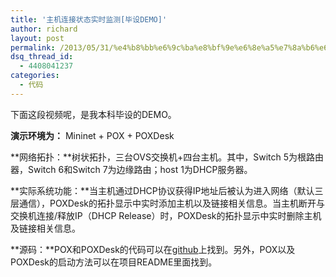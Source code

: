```yaml
---
title: '主机连接状态实时监测[毕设DEMO]'
author: richard
layout: post
permalink: /2013/05/31/%e4%b8%bb%e6%9c%ba%e8%bf%9e%e6%8e%a5%e7%8a%b6%e6%80%81%e5%ae%9e%e6%97%b6%e7%9b%91%e6%b5%8b%e6%af%95%e8%ae%bedemo/
dsq_thread_id:
  - 4408041237
categories:
  - 代码
---
```

下面这段视频呢，是我本科毕设的DEMO。  
  
**演示环境为：** Mininet + POX + POXDesk

**网络拓扑：**树状拓扑，三台OVS交换机+四台主机。其中，Switch 5为根路由器，Switch 6和Switch 7为边缘路由；host 1为DHCP服务器。

**实际系统功能：**当主机通过DHCP协议获得IP地址后被认为进入网络（默认三层通信），POXDesk的拓扑显示中实时添加主机以及链接相关信息。当主机断开与交换机连接/释放IP（DHCP Release）时，POXDesk的拓扑显示中实时删除主机及链接相关信息。

**源码：**POX和POXDesk的代码可以在<a title="项目地址" href="https://github.com/09zwcbupt/undergrad_thesis" target="_blank">github</a>上找到。另外，POX以及POXDesk的启动方法可以在项目README里面找到。